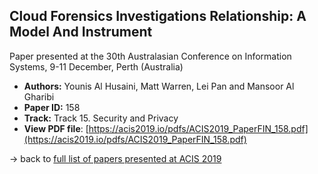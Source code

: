 ## Cloud Forensics Investigations Relationship: A Model And Instrument

Paper presented at the 30th Australasian Conference on Information Systems, 9-11 December, Perth (Australia)
- **Authors:** Younis Al Husaini, Matt Warren, Lei Pan and Mansoor Al Gharibi
- **Paper ID:** 158
- **Track:** Track 15. Security and Privacy
- **View PDF file**: [https://acis2019.io/pdfs/ACIS2019_PaperFIN_158.pdf](https://acis2019.io/pdfs/ACIS2019_PaperFIN_158.pdf)

&rarr; back to [full list of papers presented at ACIS 2019](https://acis2019.io/)